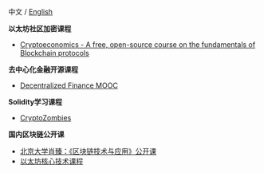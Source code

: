 中文 / [English](https://github.com/Dapp-Learning-DAO/Dapp-Learning/blob/main/docs/crypto-course-en.md)

**以太坊社区加密课程**
- [Cryptoeconomics - A free, open-source course on the fundamentals of Blockchain protocols](http://cryptoeconomics.study/)

**去中心化金融开源课程**
- [Decentralized Finance MOOC](https://defi-learning.org/)

**Solidity学习课程**
- [CryptoZombies](https://cryptozombies.io/)

**国内区块链公开课**
- [北京大学肖臻：《区块链技术与应用》公开课](https://www.bilibili.com/video/BV1Vt411X7JF)  
- [以太坊核心技术课程](https://www.bilibili.com/video/BV1NJ411D7rf?from=search&seid=14175028063330126069)  